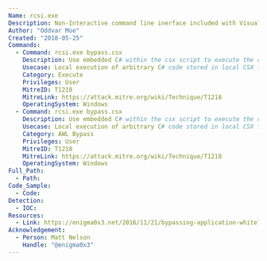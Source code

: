 ```yaml
---
Name: rcsi.exe
Description: Non-Interactive command line inerface included with Visual Studio.
Author: "Oddvar Moe"
Created: "2018-05-25"
Commands:
  - Command: rcsi.exe bypass.csx
    Description: Use embedded C# within the csx script to execute the code.
    Usecase: Local execution of arbitrary C# code stored in local CSX file.
    Category: Execute
    Privileges: User
    MitreID: T1218
    MitreLink: https://attack.mitre.org/wiki/Technique/T1218
    OperatingSystem: Windows
  - Command: rcsi.exe bypass.csx
    Description: Use embedded C# within the csx script to execute the code.
    Usecase: Local execution of arbitrary C# code stored in local CSX file.
    Category: AWL Bypass
    Privileges: User
    MitreID: T1218
    MitreLink: https://attack.mitre.org/wiki/Technique/T1218
    OperatingSystem: Windows
Full_Path:
  - Path:
Code_Sample:
  - Code:
Detection:
  - IOC:
Resources:
  - Link: https://enigma0x3.net/2016/11/21/bypassing-application-whitelisting-by-using-rcsi-exe/
Acknowledgement:
  - Person: Matt Nelson
    Handle: "@enigma0x3"
---
```

